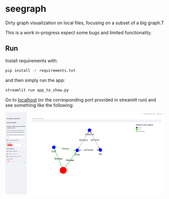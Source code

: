 # seegraph
Dirty graph visualization on local files, focusing on a subset of a big graph.T

This is a work in-progress expect some bugs and limited functionality.


## Run
Install requirements with:

```cmd
pip install -r requirements.txt
```

and then simply run the app:

```cmd
streamlit run app_to_show.py
```

Go to [localhost](http://localhost:8501) (or the corresponding port provided in streamlit run) and see something like the following:

![demo app ](./app.png)